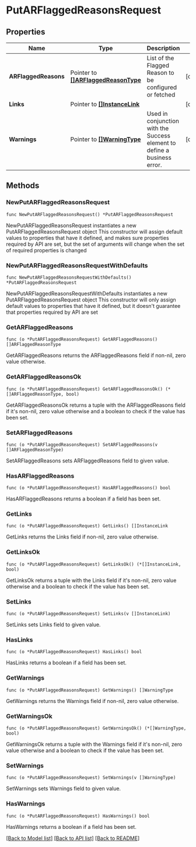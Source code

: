 # PutARFlaggedReasonsRequest

## Properties

Name | Type | Description | Notes
------------ | ------------- | ------------- | -------------
**ARFlaggedReasons** | Pointer to [**[]ARFlaggedReasonType**](ARFlaggedReasonType.md) | List of the Flagged Reason to be configured or fetched | [optional] 
**Links** | Pointer to [**[]InstanceLink**](InstanceLink.md) |  | [optional] 
**Warnings** | Pointer to [**[]WarningType**](WarningType.md) | Used in conjunction with the Success element to define a business error. | [optional] 

## Methods

### NewPutARFlaggedReasonsRequest

`func NewPutARFlaggedReasonsRequest() *PutARFlaggedReasonsRequest`

NewPutARFlaggedReasonsRequest instantiates a new PutARFlaggedReasonsRequest object
This constructor will assign default values to properties that have it defined,
and makes sure properties required by API are set, but the set of arguments
will change when the set of required properties is changed

### NewPutARFlaggedReasonsRequestWithDefaults

`func NewPutARFlaggedReasonsRequestWithDefaults() *PutARFlaggedReasonsRequest`

NewPutARFlaggedReasonsRequestWithDefaults instantiates a new PutARFlaggedReasonsRequest object
This constructor will only assign default values to properties that have it defined,
but it doesn't guarantee that properties required by API are set

### GetARFlaggedReasons

`func (o *PutARFlaggedReasonsRequest) GetARFlaggedReasons() []ARFlaggedReasonType`

GetARFlaggedReasons returns the ARFlaggedReasons field if non-nil, zero value otherwise.

### GetARFlaggedReasonsOk

`func (o *PutARFlaggedReasonsRequest) GetARFlaggedReasonsOk() (*[]ARFlaggedReasonType, bool)`

GetARFlaggedReasonsOk returns a tuple with the ARFlaggedReasons field if it's non-nil, zero value otherwise
and a boolean to check if the value has been set.

### SetARFlaggedReasons

`func (o *PutARFlaggedReasonsRequest) SetARFlaggedReasons(v []ARFlaggedReasonType)`

SetARFlaggedReasons sets ARFlaggedReasons field to given value.

### HasARFlaggedReasons

`func (o *PutARFlaggedReasonsRequest) HasARFlaggedReasons() bool`

HasARFlaggedReasons returns a boolean if a field has been set.

### GetLinks

`func (o *PutARFlaggedReasonsRequest) GetLinks() []InstanceLink`

GetLinks returns the Links field if non-nil, zero value otherwise.

### GetLinksOk

`func (o *PutARFlaggedReasonsRequest) GetLinksOk() (*[]InstanceLink, bool)`

GetLinksOk returns a tuple with the Links field if it's non-nil, zero value otherwise
and a boolean to check if the value has been set.

### SetLinks

`func (o *PutARFlaggedReasonsRequest) SetLinks(v []InstanceLink)`

SetLinks sets Links field to given value.

### HasLinks

`func (o *PutARFlaggedReasonsRequest) HasLinks() bool`

HasLinks returns a boolean if a field has been set.

### GetWarnings

`func (o *PutARFlaggedReasonsRequest) GetWarnings() []WarningType`

GetWarnings returns the Warnings field if non-nil, zero value otherwise.

### GetWarningsOk

`func (o *PutARFlaggedReasonsRequest) GetWarningsOk() (*[]WarningType, bool)`

GetWarningsOk returns a tuple with the Warnings field if it's non-nil, zero value otherwise
and a boolean to check if the value has been set.

### SetWarnings

`func (o *PutARFlaggedReasonsRequest) SetWarnings(v []WarningType)`

SetWarnings sets Warnings field to given value.

### HasWarnings

`func (o *PutARFlaggedReasonsRequest) HasWarnings() bool`

HasWarnings returns a boolean if a field has been set.


[[Back to Model list]](../README.md#documentation-for-models) [[Back to API list]](../README.md#documentation-for-api-endpoints) [[Back to README]](../README.md)


